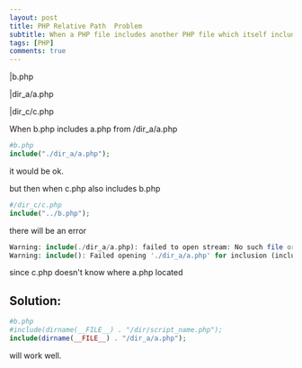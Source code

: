 ```yaml
---
layout: post
title: PHP Relative Path  Problem
subtitle: When a PHP file includes another PHP file which itself includes yet another file — all being in separate directories
tags: [PHP]
comments: true
---
```


|b.php

|dir_a/a.php

|dir_c/c.php

When b.php includes a.php from /dir_a/a.php

```php
#b.php
include("./dir_a/a.php");
```
it would be ok.

but then when c.php also includes b.php 
```php
#/dir_c/c.php
include("../b.php");
```
there will be an error
```php
Warning: include(./dir_a/a.php): failed to open stream: No such file or directory in ...
Warning: include(): Failed opening './dir_a/a.php' for inclusion (include_path='.:') in ....
```
 since c.php doesn't know where a.php located
 
 ## Solution:

```php
#b.php
#include(dirname(__FILE__) . "/dir/script_name.php");
include(dirname(__FILE__) . "/dir_a/a.php");
```
will work well.
